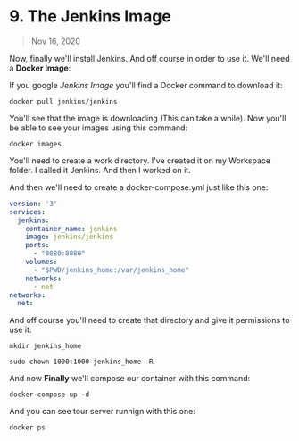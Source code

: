 # 9. The Jenkins Image

> Nov 16, 2020

Now, finally we'll install Jenkins. And off course in order to use it. We'll need a **Docker Image**:

If you google *Jenkins Image* you'll find a Docker command to download it:

```shell
docker pull jenkins/jenkins
```
You'll see that the image is downloading (This can take a while). Now you'll be able to see your images using this command:

```shell
docker images
```
You'll need to create a work directory. I've created it on my Workspace folder. I called it Jenkins. And then I worked on it.

And then we'll need to create a docker-compose.yml just like this one:

```yml
version: '3'
services:
  jenkins:
    container_name: jenkins
    image: jenkins/jenkins
    ports:
      - "8080:8080"
    volumes:
      - "$PWD/jenkins_home:/var/jenkins_home"
    networks:
      - net
networks:
  net:
```
And off course you'll need to create that directory and give it permissions to use it:

```shell
mkdir jenkins_home

sudo chown 1000:1000 jenkins_home -R
```
And now **Finally** we'll compose our container with this command:

```shell
docker-compose up -d
```
And you can see tour server runnign with this one:

```shell
docker ps
```